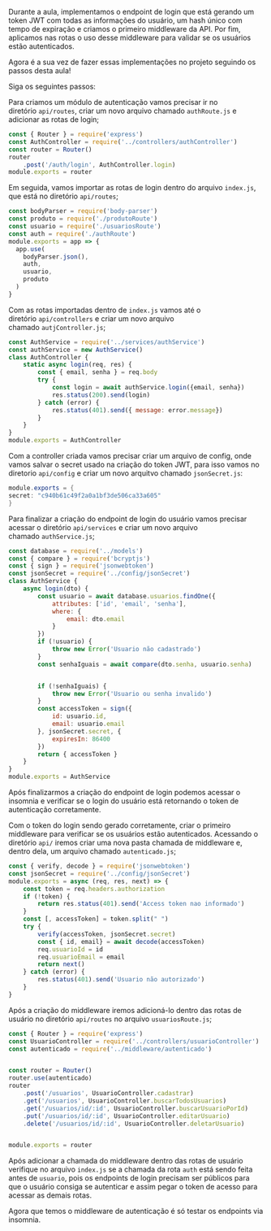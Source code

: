 Durante a aula, implementamos o endpoint de login que está gerando um token JWT com todas as informações do usuário, um hash único com tempo de expiração e criamos o primeiro middleware da API. Por fim, aplicamos nas rotas o uso desse middleware para validar se os usuários estão autenticados.

Agora é a sua vez de fazer essas implementações no projeto seguindo os passos desta aula!

Siga os seguintes passos:

Para criamos um módulo de autenticação vamos precisar ir no diretório `api/routes`, criar um novo arquivo chamado `authRoute.js` e adicionar as rotas de login;

```javascript
const { Router } = require('express')
const AuthController = require('../controllers/authController')
const router = Router()
router
    .post('/auth/login', AuthController.login)
module.exports = router
```

Em seguida, vamos importar as rotas de login dentro do arquivo `index.js`, que está no diretório `api/routes`;

```javascript
const bodyParser = require('body-parser')
const produto = require('./produtoRoute')
const usuario = require('./usuariosRoute')
const auth = require('./authRoute')
module.exports = app => {
  app.use(
    bodyParser.json(),
    auth,
    usuario,
    produto
  )
}
```

Com as rotas importadas dentro de `index.js` vamos até o diretório `api/controllers` e criar um novo arquivo chamado `autjController.js`;

```javascript
const AuthService = require('../services/authService')
const authService = new AuthService()
class AuthController {
    static async login(req, res) {
        const { email, senha } = req.body
        try {
            const login = await authService.login({email, senha})
            res.status(200).send(login)
        } catch (error) {
            res.status(401).send({ message: error.message})
        }
    }
}
module.exports = AuthController
```

Com a controller criada vamos precisar criar um arquivo de config, onde vamos salvar o secret usado na criação do token JWT, para isso vamos no diretorio `api/config` e criar um novo arquitvo chamado `jsonSecret.js`:

```java
module.exports = {
secret: "c940b61c49f2a0a1bf3de506ca33a605"
}
```

Para finalizar a criação do endpoint de login do usuário vamos precisar acessar o diretório `api/services` e criar um novo arquivo chamado `authService.js`;

```javascript
const database = require('../models')
const { compare } = require('bcryptjs')
const { sign } = require('jsonwebtoken')
const jsonSecret = require('../config/jsonSecret')
class AuthService {
    async login(dto) {
        const usuario = await database.usuarios.findOne({
            attributes: ['id', 'email', 'senha'],
            where: {
                email: dto.email
            }
        })
        if (!usuario) {
            throw new Error('Usuario não cadastrado')
        }
        const senhaIguais = await compare(dto.senha, usuario.senha)


        if (!senhaIguais) {
            throw new Error('Usuario ou senha invalido')
        }
        const accessToken = sign({
            id: usuario.id,
            email: usuario.email
        }, jsonSecret.secret, {
            expiresIn: 86400
        })
        return { accessToken }       
    }
}
module.exports = AuthService
```

Após finalizarmos a criação do endpoint de login podemos acessar o insomnia e verificar se o login do usuário está retornando o token de autenticação corretamente.

Com o token do login sendo gerado corretamente, criar o primeiro middleware para verificar se os usuários estão autenticados. Acessando o diretório `api/` iremos criar uma nova pasta chamada de middleware e, dentro dela, um arquivo chamado `autenticado.js`;

```javascript
const { verify, decode } = require('jsonwebtoken')
const jsonSecret = require('../config/jsonSecret')
module.exports = async (req, res, next) => {
    const token = req.headers.authorization
    if (!token) {
        return res.status(401).send('Access token nao informado')
    }
    const [, accessToken] = token.split(" ")
    try {
        verify(accessToken, jsonSecret.secret)
        const { id, email} = await decode(accessToken)
        req.usuarioId = id
        req.usuarioEmail = email
        return next()
    } catch (error) {
        res.status(401).send('Usuario não autorizado')
    }
}
```

Após a criação do middleware iremos adicioná-lo dentro das rotas de usuário no diretório `api/routes` no arquivo `usuariosRoute.js`;

```javascript
const { Router } = require('express')
const UsuarioController = require('../controllers/usuarioController')
const autenticado = require('../middleware/autenticado')


const router = Router()
router.use(autenticado)
router
    .post('/usuarios', UsuarioController.cadastrar)
    .get('/usuarios', UsuarioController.buscarTodosUsuarios)
    .get('/usuarios/id/:id', UsuarioController.buscarUsuarioPorId)
    .put('/usuarios/id/:id', UsuarioController.editarUsuario)
    .delete('/usuarios/id/:id', UsuarioController.deletarUsuario)


module.exports = router
```

Após adicionar a chamada do middleware dentro das rotas de usuário verifique no arquivo `index.js` se a chamada da rota `auth` está sendo feita antes de `usuario`, pois os endpoints de login precisam ser públicos para que o usuário consiga se autenticar e assim pegar o token de acesso para acessar as demais rotas.

Agora que temos o middleware de autenticação é só testar os endpoints via insomnia.